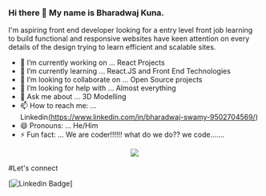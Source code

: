 ### Hi there 👋 My name is Bharadwaj Kuna.

I'm aspiring front end developer looking for a entry level front job learning to build functional and responsive websites have keen attention on every details of the design trying to learn efficient and scalable sites.

- 🔭 I’m currently working on ... React Projects
- 🌱 I’m currently learning ... React.JS and Front End Technologies
- 👯 I’m looking to collaborate on ... Open Source projects
- 🤔 I’m looking for help with ... Almost everything 
- 💬 Ask me about ... 3D Modelling
- 📫 How to reach me: ... Linkedin(https://www.linkedin.com/in/bharadwaj-swamy-9502704569/)
- 😄 Pronouns: ... He/Him
- ⚡ Fun fact: ... We are coder!!!!!! what do we do?? we code.......

<div id="header" align="center">
  <img src="https://media.giphy.com/media/jdPMeyv9rn0hZHh8n9/giphy.gif"></img>
</div>

#Let's connect

[![Linkedin Badge](https://img.shields.io/badge/-emmanueloloke-blue?style=for-the-badge&logo=Linkedin&logoColor=white&link=https://www.linkedin.com/in/bharadwaj-swamy-9502704569/)]
